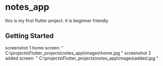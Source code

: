 # notes_app

this is my first flutter project.
it is beginner friendly
## Getting Started

screenshot 1 home screen: " C:\projects\Flutter_projects\notes_app\images\home.jpg "
screenshot 2 added screen: " C:\projects\Flutter_projects\notes_app\images\added.jpg " 



